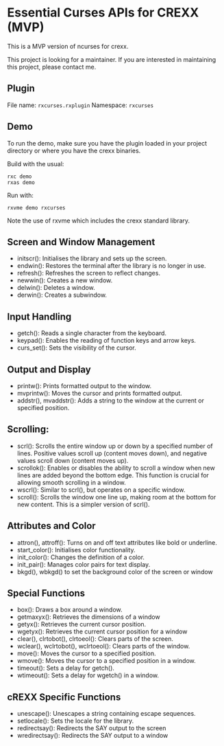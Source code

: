 # Essential Curses APIs for CREXX (MVP)

This is a MVP version of ncurses for crexx. 

This project is looking for a maintainer. If you are interested in maintaining this project, please contact me.

## Plugin
File name: `rxcurses.rxplugin`
Namespace: `rxcurses`

## Demo
To run the demo, make sure you have the plugin loaded in your project directory or where you have the crexx binaries.

Build with the usual:
```
rxc demo
rxas demo
```

Run with:
```
rxvme demo rxcurses
```
Note the use of rxvme which includes the crexx standard library.

## Screen and Window Management
- initscr(): Initialises the library and sets up the screen.
- endwin(): Restores the terminal after the library is no longer in use.
- refresh(): Refreshes the screen to reflect changes.
- newwin(): Creates a new window.
- delwin(): Deletes a window.
- derwin(): Creates a subwindow.

## Input Handling
- getch(): Reads a single character from the keyboard.
- keypad(): Enables the reading of function keys and arrow keys.
- curs_set(): Sets the visibility of the cursor.

## Output and Display
- printw(): Prints formatted output to the window.
- mvprintw(): Moves the cursor and prints formatted output.
- addstr(), mvaddstr(): Adds a string to the window at the current or specified position.

## Scrolling:
- scrl(): Scrolls the entire window up or down by a specified number of lines. Positive values scroll up (content moves down), and negative values scroll down (content moves up).
- scrollok(): Enables or disables the ability to scroll a window when new lines are added beyond the bottom edge. This function is crucial for allowing smooth scrolling in a window.
- wscrl(): Similar to scrl(), but operates on a specific window.
- scroll(): Scrolls the window one line up, making room at the bottom for new content. This is a simpler version of scrl().

## Attributes and Color
- attron(), attroff(): Turns on and off text attributes like bold or underline.
- start_color(): Initialises color functionality.
- init_color(): Changes the definition of a color.
- init_pair(): Manages color pairs for text display.
- bkgd(), wbkgd() to set the background color of the screen or window

## Special Functions
- box(): Draws a box around a window.
- getmaxyx(): Retrieves the dimensions of a window
- getyx(): Retrieves the current cursor position.
- wgetyx(): Retrieves the current cursor position for a window
- clear(), clrtobot(), clrtoeol(): Clears parts of the screen.
- wclear(), wclrtobot(), wclrtoeol(): Clears parts of the window.
- move(): Moves the cursor to a specified position.
- wmove(): Moves the cursor to a specified position in a window.
- timeout(): Sets a delay for getch().
- wtimeout(): Sets a delay for wgetch() in a window.

## cREXX Specific Functions
- unescape(): Unescapes a string containing escape sequences.
- setlocale(): Sets the locale for the library.
- redirectsay(): Redirects the SAY output to the screen
- wredirectsay(): Redirects the SAY output to a window
